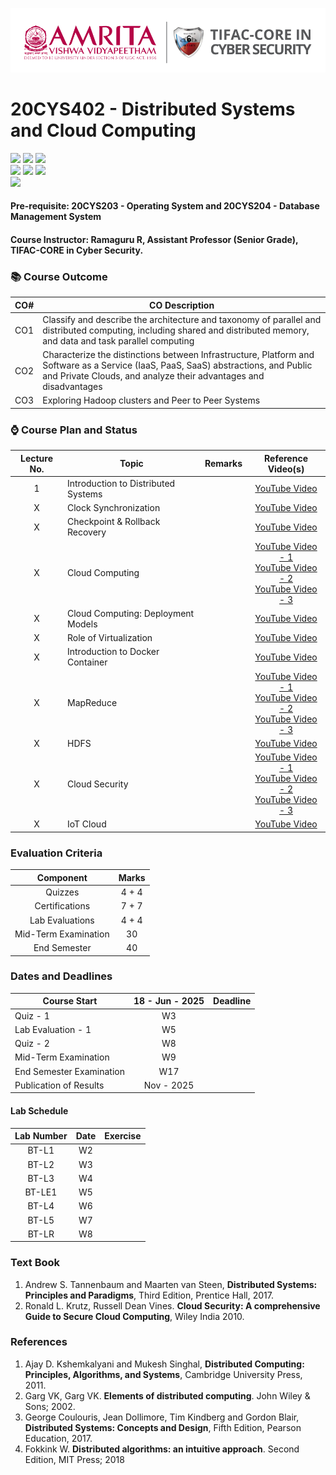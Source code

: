 <p align="center">
    <img src="https://github.com/Amrita-TIFAC-Cyber-Blockchain/.github/blob/main/profile/img/AVV_CYS_Logo.png" alt ="Amrita TIFAC" width="700" />
</p>

# 20CYS402 - Distributed Systems and Cloud Computing
![](https://img.shields.io/badge/Batch-22CYS-lightgreen) ![](https://img.shields.io/badge/UG-blue) ![](https://img.shields.io/badge/Subject-DSCC-blue) <br/>
![](https://img.shields.io/badge/Lecture-2-orange) ![](https://img.shields.io/badge/Practical-3-orange) ![](https://img.shields.io/badge/Credits-3-orange) <br/> ![](https://img.shields.io/badge/Students-72-gold)

#### Pre-requisite: 20CYS203 - Operating System and 20CYS204 - Database Management System

#### Course Instructor:  Ramaguru R, Assistant Professor (Senior Grade), TIFAC-CORE in Cyber Security.

### :books: Course Outcome

| CO#  | CO Description |
|------|----------------|
| CO1 | Classify and describe the architecture and taxonomy of parallel and distributed computing, including shared and distributed memory, and data and task parallel computing |
| CO2 | Characterize the distinctions between Infrastructure, Platform and Software as a Service (IaaS, PaaS, SaaS) abstractions, and Public and Private Clouds, and analyze their advantages and disadvantages |
| CO3 | Exploring Hadoop clusters and Peer to Peer Systems |

### :watch: Course Plan and Status

| **Lecture No.** |  **Topic**                                  | **Remarks**                                      |   **Reference Video(s)** |
|:---------------:|---------------------------------------------|--------------------------------------------------|:-------------------------:|
|     1           | Introduction to Distributed Systems         |                                                  |    [YouTube Video](https://www.youtube.com/watch?v=dX2PSA0si5g) |
|     X           | Clock Synchronization                       |                                                  |    [YouTube Video](https://www.youtube.com/watch?v=wBrjiQXduJY) |
|     X           | Checkpoint & Rollback Recovery             |                                                  |    [YouTube Video](https://www.youtube.com/watch?v=drj5zwhawiY) |
|     X           | Cloud Computing                             |                                                  |    [YouTube Video - 1](https://www.youtube.com/watch?v=NzZXz3fJf6o) <br/> [YouTube Video - 2](https://www.youtube.com/watch?v=SqG-b5E9vHs) <br/> [YouTube Video - 3](https://www.youtube.com/watch?v=lOh2x-UACaU) |
|     X           | Cloud Computing: Deployment Models          |                                                  |    [YouTube Video](https://www.youtube.com/watch?v=4xrYN2Ecmas) |
|     X           | Role of Virtualization                      |                                                  |    [YouTube Video](https://www.youtube.com/watch?v=R4spydpBbYk) |
|     X           | Introduction to Docker Container            |                                                  |    [YouTube Video](https://www.youtube.com/watch?v=ImKcT5G7HaQ) |
|     X           | MapReduce                                   |                                                  |    [YouTube Video - 1](https://www.youtube.com/watch?v=XWNEhv-b2PM) <br/> [YouTube Video - 2](https://www.youtube.com/watch?v=EqYHnB9aNdQ) <br/> [YouTube Video - 3](https://www.youtube.com/watch?v=ENYSofxVJ1U) |
|     X           | HDFS                                        |                                                  |    [YouTube Video](https://www.youtube.com/watch?v=S8Ioz8rDv_Y) |  
|     X           | Cloud Security                              |                                                  |    [YouTube Video - 1](https://www.youtube.com/watch?v=LcAPj95KeSA) <br/> [YouTube Video - 2](https://www.youtube.com/watch?v=5QxzlIESCG4) <br/> [YouTube Video - 3](https://www.youtube.com/watch?v=KOH13vkv6VU) |
|     X           | IoT Cloud                                   |                                                  |    [YouTube Video](https://www.youtube.com/watch?v=gIPdoP8t1lY) |

### Evaluation Criteria

| Component | Marks |
|:---------:|:-----:|
|  Quizzes  | 4 + 4 |
| Certifications | 7 + 7 |
| Lab Evaluations | 4 + 4 | 
| Mid-Term Examination | 30 | 
| End Semester | 40 | 

### Dates and Deadlines

|             Course Start             | 18 - Jun - 2025 | Deadline | 
|--------------------------------------|:---------------:|:--------:|
| Quiz - 1                             | W3 |                       |
| Lab Evaluation - 1                   | W5 |                       |    
| Quiz - 2                             | W8 |                       |
| Mid-Term Examination                 | W9 |                       |
| End Semester Examination             | W17 |                      |
| Publication of Results               | Nov - 2025 |               |

#### Lab Schedule 

| Lab Number   |     Date         |         Exercise         | 
|:------------:|:----------------:|:------------------------:|
|    BT-L1     |     W2           |  []()     |
|    BT-L2     |     W3           |  []() |
|    BT-L3     |     W4           |  []()                    |
|    BT-LE1    |     W5           |                          |
|    BT-L4     |     W6           |                          |
|    BT-L5     |     W7           |                          |
|    BT-LR     |     W8           |                          |

### Text Book
1. Andrew S. Tannenbaum and Maarten van Steen, **Distributed Systems: Principles and Paradigms**, Third Edition, Prentice Hall, 2017.
2. Ronald L. Krutz, Russell Dean Vines. **Cloud Security: A comprehensive Guide to Secure Cloud Computing**, Wiley India 2010.
   
### References
1. Ajay D. Kshemkalyani and Mukesh Singhal, **Distributed Computing: Principles, Algorithms, and Systems**, Cambridge University Press, 2011.
2. Garg VK, Garg VK. **Elements of distributed computing**. John Wiley & Sons; 2002.
3. George Coulouris, Jean Dollimore, Tim Kindberg and Gordon Blair, **Distributed Systems: Concepts and Design**, Fifth Edition, Pearson Education, 2017.
4. Fokkink W. **Distributed algorithms: an intuitive approach**. Second Edition, MIT Press; 2018

